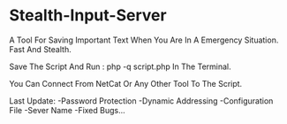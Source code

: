 # Stealth-Input-Server

A Tool For Saving Important Text When You Are In A Emergency Situation. Fast And Stealth.

Save The Script And Run : php -q script.php In The Terminal.

You Can Connect From NetCat Or Any Other Tool To The Script.

Last Update:
-Password Protection
-Dynamic Addressing
-Configuration File
-Sever Name
-Fixed Bugs...
